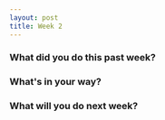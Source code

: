 ```yaml
---
layout: post
title: Week 2
---
```


### What did you do this past week?

### What's in your way?

### What will you do next week?

